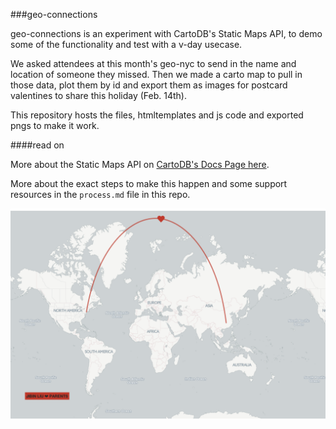 ###geo-connections

geo-connections is an experiment with CartoDB's Static Maps API, to demo some of the functionality and test with a v-day usecase.

We asked attendees at this month's geo-nyc to send in the name and location of someone they missed. Then we made a carto map to pull in those data, plot them by id and export them as images for postcard valentines to share this holiday (Feb. 14th).

This repository hosts the files, htmltemplates and js code and exported pngs to make it work.

####read on

More about the Static Maps API on [CartoDB's Docs Page here](http://docs.cartodb.com/cartodb-platform/maps-api.html).

More about the exact steps to make this happen and some support resources in the `process.md` file in this repo.

![Pretty_Map](https://raw.githubusercontent.com/auremoser/geo-connections/master/imageGenerator/images/geo-21.png)